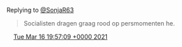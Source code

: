 Replying to [@SonjaR63](https://twitter.com/SonjaR63/status/1371912831612944387)

> Socialisten dragen graag rood op persmomenten he\.

<img src="../../media/tweet.ico" width="12" /> [Tue Mar 16 19:57:09 +0000 2021](https://twitter.com/DromerDenker/status/1371913446804094982)